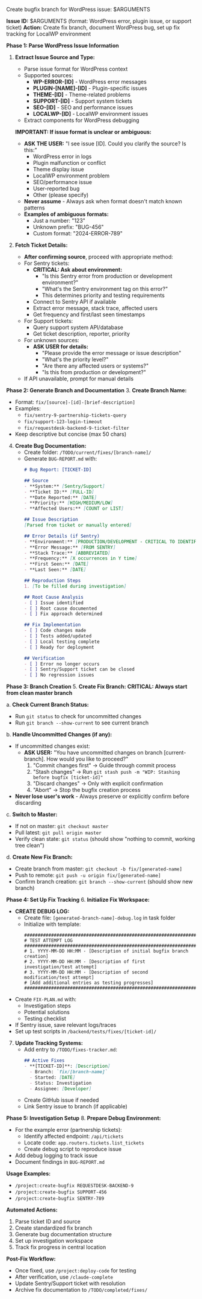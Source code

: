 Create bugfix branch for WordPress issue: $ARGUMENTS

**Issue ID:** $ARGUMENTS (format: WordPress error, plugin issue, or support ticket)
**Action:** Create fix branch, document WordPress bug, set up fix tracking for LocalWP environment

**Phase 1: Parse WordPress Issue Information**
1. **Extract Issue Source and Type:**
   - Parse issue format for WordPress context
   - Supported sources:
     - **WP-ERROR-[ID]** - WordPress error messages
     - **PLUGIN-[NAME]-[ID]** - Plugin-specific issues
     - **THEME-[ID]** - Theme-related problems
     - **SUPPORT-[ID]** - Support system tickets
     - **SEO-[ID]** - SEO and performance issues
     - **LOCALWP-[ID]** - LocalWP environment issues
   - Extract components for WordPress debugging
   
   **IMPORTANT: If issue format is unclear or ambiguous:**
   - **ASK THE USER:** "I see issue [ID]. Could you clarify the source? Is this:"
     - WordPress error in logs
     - Plugin malfunction or conflict
     - Theme display issue
     - LocalWP environment problem
     - SEO/performance issue
     - User-reported bug
     - Other (please specify)
   - **Never assume** - Always ask when format doesn't match known patterns
   - **Examples of ambiguous formats:** 
     - Just a number: "123" 
     - Unknown prefix: "BUG-456"
     - Custom format: "2024-ERROR-789"

2. **Fetch Ticket Details:**
   - **After confirming source**, proceed with appropriate method:
   - For Sentry tickets:
     - **CRITICAL: Ask about environment:**
       - "Is this Sentry error from production or development environment?"
       - "What's the Sentry environment tag on this error?"
       - This determines priority and testing requirements
     - Connect to Sentry API if available
     - Extract error message, stack trace, affected users
     - Get frequency and first/last seen timestamps
   - For Support tickets:
     - Query support system API/database
     - Get ticket description, reporter, priority
   - For unknown sources:
     - **ASK USER for details:**
       - "Please provide the error message or issue description"
       - "What's the priority level?"
       - "Are there any affected users or systems?"
       - "Is this from production or development?"
   - If API unavailable, prompt for manual details

**Phase 2: Generate Branch and Documentation**
3. **Create Branch Name:**
   - Format: `fix/[source]-[id]-[brief-description]`
   - Examples:
     - `fix/sentry-9-partnership-tickets-query`
     - `fix/support-123-login-timeout`
     - `fix/requestdesk-backend-9-ticket-filter`
   - Keep descriptive but concise (max 50 chars)

4. **Create Bug Documentation:**
   - Create folder: `/TODO/current/fixes/[branch-name]/`
   - Generate `BUG-REPORT.md` with:
     ```markdown
     # Bug Report: [TICKET-ID]
     
     ## Source
     - **System:** [Sentry/Support]
     - **Ticket ID:** [FULL-ID]
     - **Date Reported:** [DATE]
     - **Priority:** [HIGH/MEDIUM/LOW]
     - **Affected Users:** [COUNT or LIST]
     
     ## Issue Description
     [Parsed from ticket or manually entered]
     
     ## Error Details (if Sentry)
     - **Environment:** [PRODUCTION/DEVELOPMENT - CRITICAL TO IDENTIFY]
     - **Error Message:** [FROM SENTRY]
     - **Stack Trace:** [ABBREVIATED]
     - **Frequency:** [X occurrences in Y time]
     - **First Seen:** [DATE]
     - **Last Seen:** [DATE]
     
     ## Reproduction Steps
     1. [To be filled during investigation]
     
     ## Root Cause Analysis
     - [ ] Issue identified
     - [ ] Root cause documented
     - [ ] Fix approach determined
     
     ## Fix Implementation
     - [ ] Code changes made
     - [ ] Tests added/updated
     - [ ] Local testing complete
     - [ ] Ready for deployment
     
     ## Verification
     - [ ] Error no longer occurs
     - [ ] Sentry/Support ticket can be closed
     - [ ] No regression issues
     ```

**Phase 3: Branch Creation**
5. **Create Fix Branch:**
   **CRITICAL: Always start from clean master branch**
   
   a. **Check Current Branch Status:**
   - Run `git status` to check for uncommitted changes
   - Run `git branch --show-current` to see current branch
   
   b. **Handle Uncommitted Changes (if any):**
   - If uncommitted changes exist:
     - **ASK USER:** "You have uncommitted changes on branch [current-branch]. How would you like to proceed?"
       1. "Commit changes first" → Guide through commit process
       2. "Stash changes" → Run `git stash push -m "WIP: Stashing before bugfix [ticket-id]"`
       3. "Discard changes" → Only with explicit confirmation
       4. "Abort" → Stop the bugfix creation process
   - **Never lose user's work** - Always preserve or explicitly confirm before discarding
   
   c. **Switch to Master:**
   - If not on master: `git checkout master`
   - Pull latest: `git pull origin master`
   - Verify clean state: `git status` (should show "nothing to commit, working tree clean")
   
   d. **Create New Fix Branch:**
   - Create branch from master: `git checkout -b fix/[generated-name]`
   - Push to remote: `git push -u origin fix/[generated-name]`
   - Confirm branch creation: `git branch --show-current` (should show new branch)

**Phase 4: Set Up Fix Tracking**
6. **Initialize Fix Workspace:**
   - **CREATE DEBUG LOG:**
     - Create file: `[generated-branch-name]-debug.log` in task folder
     - Initialize with template:
       ```
       ##############################################################################
       # TEST ATTEMPT LOG
       ##############################################################################
       # 1. YYYY-MM-DD HH:MM - [Description of initial bugfix branch creation]
       # 2. YYYY-MM-DD HH:MM - [Description of first investigation/test attempt]
       # 3. YYYY-MM-DD HH:MM - [Description of second modification/test attempt]
       # [Add additional entries as testing progresses]
       ##############################################################################
       ```
   - Create `FIX-PLAN.md` with:
     - Investigation steps
     - Potential solutions
     - Testing checklist
   - If Sentry issue, save relevant logs/traces
   - Set up test scripts in `/backend/tests/fixes/[ticket-id]/`

7. **Update Tracking Systems:**
   - Add entry to `/TODO/fixes-tracker.md`:
     ```markdown
     ## Active Fixes
     - **[TICKET-ID]**: [Description]
       - Branch: `fix/[branch-name]`
       - Started: [DATE]
       - Status: Investigation
       - Assignee: [Developer]
     ```
   - Create GitHub issue if needed
   - Link Sentry issue to branch (if applicable)

**Phase 5: Investigation Setup**
8. **Prepare Debug Environment:**
   - For the example error (partnership tickets):
     - Identify affected endpoint: `/api/tickets`
     - Locate code: `app.routers.tickets.list_tickets`
     - Create debug script to reproduce issue
   - Add debug logging to track issue
   - Document findings in `BUG-REPORT.md`

**Usage Examples:**
- `/project:create-bugfix REQUESTDESK-BACKEND-9`
- `/project:create-bugfix SUPPORT-456`
- `/project:create-bugfix SENTRY-789`

**Automated Actions:**
1. Parse ticket ID and source
2. Create standardized fix branch
3. Generate bug documentation structure
4. Set up investigation workspace
5. Track fix progress in central location

**Post-Fix Workflow:**
- Once fixed, use `/project:deploy-code` for testing
- After verification, use `/claude-complete`
- Update Sentry/Support ticket with resolution
- Archive fix documentation to `/TODO/completed/fixes/`